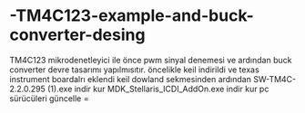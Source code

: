 # -TM4C123-example-and-buck-converter-desing
TM4C123 mikrodenetleyici ile önce pwm sinyal denemesi ve ardından buck converter devre tasarımı yapılmısıtır.
öncelikle keil indirildi ve texas instrument boardalrı eklendi keil dowland sekmesinden ardından 
SW-TM4C-2.2.0.295 (1).exe indir kur
MDK_Stellaris_ICDI_AddOn.exe indir kur 
pc sürücüleri güncelle =
